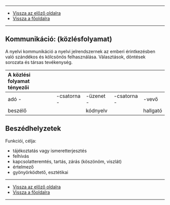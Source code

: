 
---

- [Vissza az előző oldalra](../nyelvtan.md)
- [Vissza a főoldalra](../../../../README.md)

---

## Kommunikáció: (közlésfolyamat)
>
A nyelvi kommunikáció a nyelvi jelrendszernek az emberi érintkezésben való szándékos és kölcsönös felhasználása.
Választások, döntések sorozata és társas tevékenység.
>
| A közlési folyamat tényezői |  |  |  |  |
| :-- | :-- | :-- | :-- | :-- |
| adó -| -csatorna -| -üzenet -| -csatorna -| -vevő |
| beszélő |  | kódnyelv |  | hallgató |

## Beszédhelyzetek
>
Funkciói, célja:
- tájékoztatás vagy ismeretterjesztés
- felhívás
- kapcsolatteremtés, tartás, zárás (köszönöm, viszlát)
- értelmező
- gyönyörködtető, esztétikai

---

- [Vissza az előző oldalra](../nyelvtan.md)
- [Vissza a főoldalra](../../../../README.md)

---